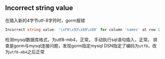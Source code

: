 ## Incorrect string value
在插入新的4字节utf-8字符时，gorm报错
```go
Incorrect string value: '\xF0\x93\x80\x80' for column 'names' at row 1
```
检测mysql数据库格式，为utf8-mb4，正常。
手动执行sql语句插入，正常。
排查是gorm与mysql连接问题，发现gorm指定mysql DSN指定了编码为`utf8`，改为`utf8-mb4`之后正常
